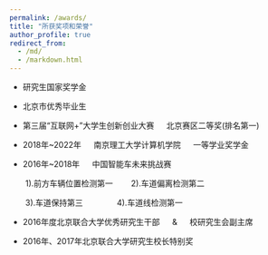 ```yaml
---
permalink: /awards/
title: "所获奖项和荣誉"
author_profile: true
redirect_from: 
  - /md/
  - /markdown.html
---
```



* 研究生国家奖学金

* 北京市优秀毕业生

* 第三届“互联网+”大学生创新创业大赛 &emsp; 北京赛区二等奖(排名第一)

* 2018年~2022年 &emsp; 南京理工大学计算机学院 &emsp; 一等学业奖学金

* 2016年~2018年 &emsp; 中国智能车未来挑战赛
  
&emsp;&emsp;1).前方车辆位置检测第一
&emsp;&emsp;2).车道偏离检测第二

&emsp;&emsp;3).车道保持第三
&emsp;&emsp;&emsp;&emsp;4).车道线检测第一

* 2016年度北京联合大学优秀研究生干部 &emsp; & &emsp; 校研究生会副主席

* 2016年、2017年北京联合大学研究生校长特别奖
